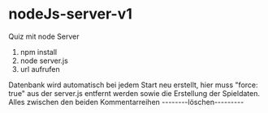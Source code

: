 # nodeJs-server-v1
 Quiz mit node Server
 
 1. npm install
 2. node server.js
 3. url aufrufen

 Datenbank wird automatisch bei jedem Start neu erstellt, hier muss "force: true" aus der server.js entfernt werden sowie die Erstellung der Spieldaten. Alles zwischen den beiden Kommentarreihen --------löschen---------
